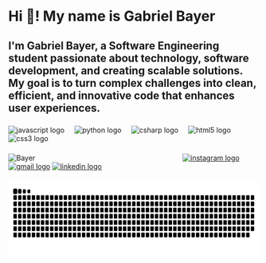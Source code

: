 # Hi 👋! My name is Gabriel Bayer
## I'm Gabriel Bayer, a Software Engineering student passionate about technology, software development, and creating scalable solutions. My goal is to turn complex challenges into clean, efficient, and innovative code that enhances user experiences.



###

<div align="left">
  <img src="https://cdn.jsdelivr.net/gh/devicons/devicon/icons/javascript/javascript-original.svg" height="30" alt="javascript logo"  />
  <img width="12" />
  <img src="https://cdn.jsdelivr.net/gh/devicons/devicon/icons/python/python-original.svg" height="30" alt="python logo"  />
  <img width="12" />
  <img src="https://cdn.jsdelivr.net/gh/devicons/devicon/icons/csharp/csharp-original.svg" height="30" alt="csharp logo"  />
  <img width="12" />
  <img src="https://cdn.jsdelivr.net/gh/devicons/devicon/icons/html5/html5-original.svg" height="30" alt="html5 logo"  />
  <img width="12" />
  <img src="https://cdn.jsdelivr.net/gh/devicons/devicon/icons/css3/css3-original.svg" height="30" alt="css3 logo"  />
  <img width="12" />
</div>



###
<div align="left">

<img 
   src="https://github-readme-stats.vercel.app/api/top-langs/?username=Bayer-07&exclude_repo=metodos-uteis&layout=compact&theme=dark"
   min-width="350px" 
   max-width="350px" 
   width="350px" 
   align="left"
   alt="Bayer">

###

<div align="left">
  <a href="https://instagram.com.br/bayer07_"><img src="https://img.shields.io/static/v1?message=Instagram&logo=instagram&label=&color=E4405F&logoColor=white&labelColor=&style=for-the-badge" height="35" alt="instagram logo"  /></a>
  <a href="mailto:gabrielbayer2603@gmail.com"><img src="https://img.shields.io/static/v1?message=Gmail&logo=gmail&label=&color=D14836&logoColor=white&labelColor=&style=for-the-badge" height="35" alt="gmail logo"  /></a>
  <a href="https://www.linkedin.com/in/gabriel-bayer-111027342"><img src="https://img.shields.io/static/v1?message=LinkedIn&logo=linkedin&label=&color=0077B5&logoColor=white&labelColor=&style=for-the-badge" height="35" alt="linkedin logo"  /></a>
  
</div>

###

###

<img align="left" height="150" src="https://raw.githubusercontent.com/guiigos/guiigos/output/github-contribution-grid-snake-dark.svg"  />
